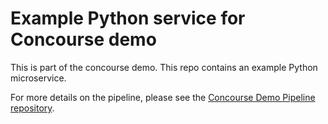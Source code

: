 # Example Python service for Concourse demo
This is part of the concourse demo. This repo contains an example Python microservice.

For more details on the pipeline, please see the
[Concourse Demo Pipeline repository](https://github.com/ONSdigital/concourse-demo-pipeline).
